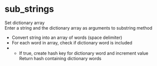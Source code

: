 # sub_strings  
  
Set dictionary array  
Enter a string and the dictionary array as arguments to substring method  
- Convert string into an array of words (space delimiter)  
- For each word in array, check if dictionary word is included  
- - If true, create hash key for dictionary word and increment value  
Return hash containing dictionary words  